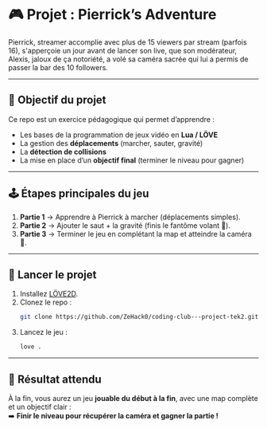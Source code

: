 # 🎮 Projet : Pierrick’s Adventure

Pierrick, streamer accomplie avec plus de 15 viewers par stream (parfois 16),
s'apperçoie un jour avant de lancer son live, que son modérateur, Alexis, jaloux de ça notoriété,
a volé sa caméra sacrée qui lui a permis de passer la bar des 10 followers.

---

## 📌 Objectif du projet  
Ce repo est un exercice pédagogique qui permet d’apprendre :  
- Les bases de la programmation de jeux vidéo en **Lua / LÖVE**  
- La gestion des **déplacements** (marcher, sauter, gravité)  
- La **détection de collisions**
- La mise en place d’un **objectif final** (terminer le niveau pour gagner)  

---

## 🕹️ Étapes principales du jeu  
1. **Partie 1** → Apprendre à Pierrick à marcher (déplacements simples).  
2. **Partie 2** → Ajouter le saut + la gravité (finis le fantôme volant 👻).  
3. **Partie 3** → Terminer le jeu en complétant la map et atteindre la caméra 🎯.  

---

## 🚀 Lancer le projet  
1. Installez [LÖVE2D](https://love2d.org/).  
2. Clonez le repo :  
   ```bash
   git clone https://github.com/ZeHack0/coding-club---project-tek2.git
   ```  
3. Lancez le jeu :  
   ```bash
   love .
   ```  

---

## 🎉 Résultat attendu  
À la fin, vous aurez un jeu **jouable du début à la fin**, avec une map complète et un objectif clair :  
➡️ **Finir le niveau pour récupérer la caméra et gagner la partie !**  

